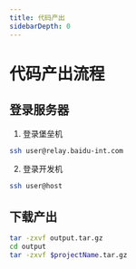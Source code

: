 ```yaml
---
title: 代码产出
sidebarDepth: 0
---
```

# 代码产出流程
## 登录服务器
1. 登录堡垒机
```bash
ssh user@relay.baidu-int.com
```

2. 登录开发机
```bash
ssh user@host
```

## 下载产出
```bash
tar -zxvf output.tar.gz
cd output
tar -zxvf $projectName.tar.gz
```
